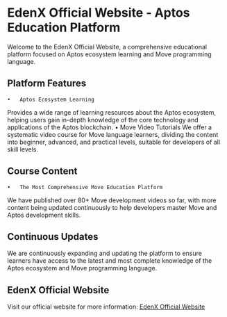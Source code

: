# EdenX Official Website - Aptos Education Platform

Welcome to the EdenX Official Website, a comprehensive educational platform focused on Aptos ecosystem learning and Move programming language.

## Platform Features

	•	Aptos Ecosystem Learning
Provides a wide range of learning resources about the Aptos ecosystem, helping users gain in-depth knowledge of the core technology and applications of the Aptos blockchain.
	•	Move Video Tutorials
We offer a systematic video course for Move language learners, dividing the content into beginner, advanced, and practical levels, suitable for developers of all skill levels.

## Course Content

	•	The Most Comprehensive Move Education Platform
We have published over 80+ Move development videos so far, with more content being updated continuously to help developers master Move and Aptos development skills.

## Continuous Updates

We are continuously expanding and updating the platform to ensure learners have access to the latest and most complete knowledge of the Aptos ecosystem and Move programming language.

## EdenX Official Website

Visit our official website for more information:
[EdenX Official Website](https://www.edenx.xyz/)


